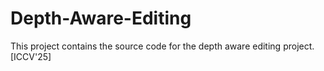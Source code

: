# Depth-Aware-Editing
This project contains the source code for the depth aware editing project. [ICCV'25]
